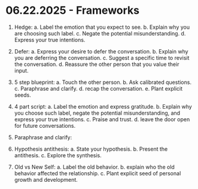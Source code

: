 # 06.22.2025 - Frameworks

1. Hedge:
a. Label the emotion that you expect to see.
b. Explain why you are choosing such label.
c. Negate the potential misunderstanding.
d. Express your true intentions.

2. Defer:
a. Express your desire to defer the conversation.
b. Explain why you are deferring the conversation.
c. Suggest a specific time to revisit the conversation.
d. Reassure the other person that you value their input.

3. 5 step blueprint:
a. Touch the other person.
b. Ask calibrated questions.
c. Paraphrase and clarify.
d. recap the conversation.
e. Plant explicit seeds.

4. 4 part script:
a. Label the emotion and express gratitude.
b. Explain why you choose such label, negate the potential misunderstanding, and express your true intentions.
c. Praise and trust.
d. leave the door open for future conversations.

5. Paraphrase and clarify:

6. Hypothesis antithesis:
a. State your hypothesis.
b. Present the antithesis.
c. Explore the synthesis.

7. Old vs New Self:
a. Label the old behavior.
b. explain who the old behavior affected the relationship.
c. Plant explicit seed of personal growth and development.
